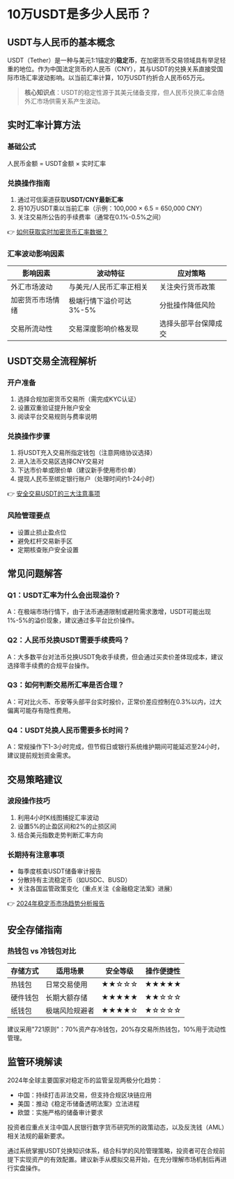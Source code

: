 # 10万USDT是多少人民币？

## USDT与人民币的基本概念
USDT（Tether）是一种与美元1:1锚定的**稳定币**，在加密货币交易领域具有举足轻重的地位。作为中国法定货币的人民币（CNY），其与USDT的兑换关系直接受国际市场汇率波动影响。以当前汇率计算，10万USDT约折合人民币65万元。

> **核心知识点**：USDT的稳定性源于其美元储备支撑，但人民币兑换汇率会随外汇市场供需关系产生波动。

## 实时汇率计算方法
### 基础公式
人民币金额 = USDT金额 × 实时汇率

### 兑换操作指南
1. 通过可信渠道获取**USDT/CNY最新汇率**
2. 将10万USDT乘以当前汇率（示例：100,000 × 6.5 = 650,000 CNY）
3. 关注交易所公告的手续费率（通常在0.1%-0.5%之间）

👉 [如何获取实时加密货币汇率数据？](https://bit.ly/okx_welcome)

### 汇率波动影响因素
| 影响因素        | 波动特征                  | 应对策略               |
|-----------------|---------------------------|------------------------|
| 外汇市场波动    | 与美元/人民币汇率正相关   | 关注央行货币政策       |
| 加密货币市场情绪| 极端行情下溢价可达3%-5%   | 分批操作降低风险       |
| 交易所流动性    | 交易深度影响价格发现      | 选择头部平台保障成交   |

## USDT交易全流程解析
### 开户准备
1. 选择合规加密货币交易所（需完成KYC认证）
2. 设置双重验证提升账户安全
3. 阅读平台交易规则与费率说明

### 兑换操作步骤
1. 将USDT充入交易所指定钱包（注意网络协议选择）
2. 进入法币交易区选择CNY交易对
3. 下达市价单或限价单（建议新手使用市价单）
4. 提现人民币至绑定银行账户（处理时间约1-24小时）

👉 [安全交易USDT的三大注意事项](https://bit.ly/okx_welcome)

### 风险管理要点
- 设置止损止盈点位
- 避免杠杆交易新手区
- 定期核查账户安全设置

## 常见问题解答
### Q1：USDT汇率为什么会出现溢价？
A：在极端市场行情下，由于法币通道限制或避险需求激增，USDT可能出现1%-5%的溢价现象，建议通过多平台比价操作。

### Q2：人民币兑换USDT需要手续费吗？
A：大多数平台对法币兑换USDT免收手续费，但会通过买卖价差体现成本，建议选择零手续费的合规平台操作。

### Q3：如何判断交易所汇率是否合理？
A：可对比火币、币安等头部平台实时报价，正常价差应控制在0.3%以内，过大偏离可能存有隐性费用。

### Q4：USDT兑换人民币需要多长时间？
A：常规操作下1-3小时完成，但节假日或银行系统维护期间可能延迟至24小时，建议提前规划资金需求。

## 交易策略建议
### 波段操作技巧
1. 利用4小时K线图捕捉汇率波动
2. 设置5%的止盈区间和2%的止损区间
3. 结合美元指数走势判断汇率方向

### 长期持有注意事项
- 每季度核查USDT储备审计报告
- 分散持有主流稳定币（如USDC、BUSD）
- 关注各国监管政策变化（重点关注《金融稳定法案》进展）

👉 [2024年稳定币市场趋势分析报告](https://bit.ly/okx_welcome)

## 安全存储指南
### 热钱包 vs 冷钱包对比
| 存储方式 | 适用场景          | 安全等级 | 操作便捷性 |
|----------|-------------------|----------|------------|
| 热钱包   | 日常交易使用      | ★★☆☆☆    | ★★★★★      |
| 硬件钱包 | 长期大额存储      | ★★★★★    | ★★☆☆☆      |
| 纸钱包   | 极端风险规避者    | ★★★★☆    | ★☆☆☆☆      |

建议采用"721原则"：70%资产存冷钱包，20%存交易所热钱包，10%用于流动性管理。

## 监管环境解读
2024年全球主要国家对稳定币的监管呈现两极分化趋势：
- 中国：持续打击非法交易，但支持合规区块链应用
- 美国：推动《稳定币储备透明法案》立法进程
- 欧盟：实施严格的储备审计要求

投资者应重点关注中国人民银行数字货币研究所的政策动态，以及反洗钱（AML）相关法规的最新要求。

通过系统掌握USDT兑换知识体系，结合科学的风险管理策略，投资者可在合规前提下实现资产的有效配置。建议新手从模拟交易开始，在充分理解市场机制后再进行实盘操作。
